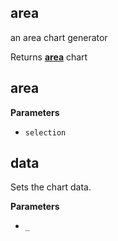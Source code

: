 <!-- Generated by documentation.js. Update this documentation by updating the source code. -->

## area

an area chart generator

Returns **[area](#area)** chart

## area

**Parameters**

-   `selection`  

## data

Sets the chart data.

**Parameters**

-   `_`  
